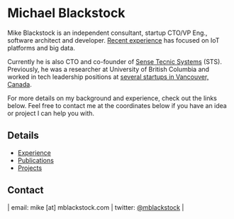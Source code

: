 # Michael Blackstock

Mike Blackstock is an independent consultant, startup CTO/VP Eng., software architect and developer.  [Recent experience](/experience) has focused on IoT platforms and big data.

Currently he is also CTO and co-founder of [Sense Tecnic Systems](http://www.sensetecnic.com) (STS).  Previously, he was a researcher at University of British Columbia and worked in tech leadership positions at [several startups in Vancouver, Canada](/experience).

For more details on my background and experience, check out the links below.  Feel free to contact me at the coordinates below if you have an idea or project I can help you with.

## Details

* [Experience](/experience)
* [Publications](/publications)
* [Projects](/projects)

## Contact

| email: mike [at] mblackstock.com | twitter: [@mblackstock](https://twitter.com/mblackstock) |
